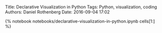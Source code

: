 Title: Declarative Visualization in Python
Tags: Python, visualization, coding
Authors: Daniel Rothenberg
Date: 2016-09-04 17:02

{% notebook notebooks/declarative-visualization-in-python.ipynb cells[1:] %}
